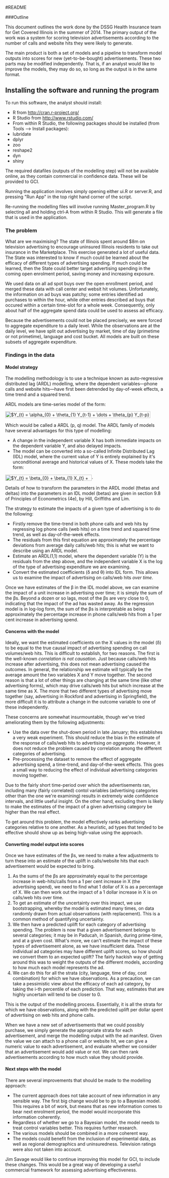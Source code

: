 #README


###Outline

This document outlines the work done by the DSSG Health Insurance team for Get Covered Illinois in the summer of 2014. The primary output of the work was a system for scoring television advertisements according to the number of calls and website hits they were likely to generate. 

The main product is both a set of models and a pipeline to transform model outputs into scores for new (yet-to-be-bought) advertisements. These two parts may be modified independently. That is, if an analyst would like to improve the models, they may do so, so long as the output is in the same format. 


## Installing the software and running the program

To run this software, the analyst should install:

- R from http://cran.r-project.org/
- R Studio from http://www.rstudio.com/
- From within R Studio, the following packages should be installed (from Tools --> Install packages):
 - lubridate
 - dplyr
 - zoo
 - reshape2
 - dyn
 - shiny

The required datafiles (outputs of the modelling step) will not be available online, as they contain commercial in confidence data. These  will be provided to GCI. 

Running the application involves simply opening either ui.R or server.R, and pressing "Run App" in the top right hand corner of the script. 

Re-running the modelling files will involve running Master_program.R by selecting all and holding ctrl-A from within R Studio. This will generate a file that is used in the application. 

### The problem

What are we maximising? The state of Illinois spent around $8m on television advertising to encourage uninsured Illinois residents to take out insurance in the Marketplace. This exercise generated a lot of useful data. The State was interested to know if much could be learned about the efficacy of different types of advertising spending. If much could be learned, then the State could better target advertising spending in the coming open enrolment period, saving money and increasing exposure. 

We used data on all ad spot buys over the open enrollment period, and merged these data with call center and websit hit volumes. Unfortunately, the information on ad buys was patchy; some entries identified ad purchases to within the hour, while other entries described ad buys that occured within a certain time-slot for a whole week. Consequently, only about half of the aggregate spend data could be used to assess ad efficacy. 

Because the advertisements could not be placed precisely, we were forced to aggregate expenditure to a daily level. While the observations are at the daily level, we have split out advertising by market, time of day (primetime or not primetime), language and cost bucket. All models are built on these subsets of aggregate expenditure. 


### Findings in the data

#### Model strategy

The modelling methodology is to use a technique known as auto-regressive distributed lag (ARDL) modelling, where the dependent variables&mdash;phone calls and website hits&mdash;have first been detrended by day-of-week effects, a time trend and a squared trend. 

ARDL models are time-series model of the form:

<img src="http://www.sciweavers.org/tex2img.php?eq=%24Y_%7Bt%7D%20%3D%20%5Calpha_%7B0%7D%20%2B%20%5Ctheta_%7B1%7D%20Y_%7Bt-1%7D%20%2B%20%5Cdots%20%2B%20%5Ctheta_%7Bp%7D%20Y_%7Bt-p%7D%20%2B%20%5Cdelta_%7B0%7D%20X_%7Bt%7D%20%2B%20%5Cdots%20%2B%20%5Cdelta_%7Bq%7D%20X_%7Bt-q%7D%20%2B%20%5Cepsilon_%7Bt%7D%24&bc=White&fc=Black&im=jpg&fs=12&ff=arev&edit=0" align="center" border="0" alt="$Y_{t} = \alpha_{0} + \theta_{1} Y_{t-1} + \dots + \theta_{p} Y_{t-p} + \delta_{0} X_{t} + \dots + \delta_{q} X_{t-q} + \epsilon_{t}$" width="460" height="21" />

Which would be called a ARDL (p, q) model. The ARDL family of models have several advantages for this type of modelling: 
- A change in the independent variable X has both immediate impacts on the dependent variable Y, and also delayed impacts. 
- The model can be converted into a so-called Infinite Distributed Lag (IDL) model, where the current value of Y is entirely explained by it's unconditional average and historical values of X. These models take the form:
 
<img src="http://www.sciweavers.org/tex2img.php?eq=%24Y_%7Bt%7D%20%3D%20%5Cbeta_%7B0%7D%20%2B%20%5Cbeta_%7B1%7D%20X_%7Bt%7D%20%2B%20%5Cbeta_%7B2%7D%20X_%7Bt-1%7D%20%2B%20%5Cdots%20%2B%20%5Cnu_%7Bt%7D%24&bc=White&fc=Black&im=jpg&fs=12&ff=arev&edit=0" align="center" border="0" alt="$Y_{t} = \beta_{0} + \beta_{1} X_{t} + \beta_{2} X_{t-1} + \dots + \nu_{t}$" width="274" height="19" />.

Details of how to transform the parameters in the ARDL model (thetas and deltas) into the parameters in an IDL model (betas) are given in section 9.8 of Principles of Econometrics (4e), by Hill, Griffiths and Lim. 

The strategy to estimate the impacts of a given type of advertising is to do the following: 

- Firstly remove the time-trend in both phone calls and web hits by regressing log phone calls (web hits) on a time trend and squared time trend, as well as day-of-the-week effects. 
- The residuals from this first equation are approximately the percentage deviations from average daily calls/web hits; this is what we want to describe using an ARDL model. 
- Estimate an ARDL(1,1) model, where the dependent variable (Y) is the residuals from the step above, and the independent variable X is the log of the type of advertising expenditure we are examining. 
- Convert the estimated coefficients (δ and θ) into IDL form. This allows us to examine the impact of advertising on calls/web hits *over time*. 

Once we have estimates of the β in the IDL model above, we can examine the impact of a unit increase in advertising over time; it is simply the sum of the βs. Beyond a dozen or so lags, most of the βs are very close to 0, indicating that the impact of the ad has wasted away. As the regression model is in log-log form, the sum of the βs is interpretable as being approximately the percentage increase in phone calls/web hits from a 1 per cent increase in advertising spend. 

#### Concerns with the model

Ideally, we want the estimated coefficients on the X values in the model (δ) to be equal to the true causal impact of advertising spending on call volumes/web hits. This is difficult to establish, for two reasons. The first is the well-known *correlation is not causation*. Just because calls/web hits increase after advertising, this does not mean advertising caused the outcomes. In general, the relationship we estimate will typically be the average amount the two variables X and Y move together. The second reason is that a lot of other things are changing at the same time (like other advertising forms), which may drive calls/web hits but which increase at the same time as X. The more that two different types of advertising move together (say, advertising in Rockford and advertising in Springfield), the more difficult it is to attribute a change in the outcome variable to one of these independently. 

These concerns are somewhat insurmountable, though we've tried ameliorating them by the following adjustments: 
- Use the data over the shut-down period in late January; this establishes a very weak experiment. This should reduce the bias in the estimate of the response of calls/web hits to advertising *on aggregate*. However, it does not reduce the problem caused by correlation among the different categories of advertising.
- Pre-processing the dataset to remove the effect of aggregate advertising spend, a time-trend, and day-of-the-week effects. This goes a small way to reducing the effect of individual advertising categories moving together. 

Due to the fairly short time-period over which the advertisements ran, including many (fairly correlated) contol variables (advertising categories other than the one we're examining) results in extremely wide confidence intervals, and little useful insight. On the other hand, excluding them is likely to make the estimates of the impact of a given advertising category be higher than the real effect. 

To get around this problem, the model effectively ranks advertising categories relative to one another. As a heuristic, ad types that tended to be effective should show up as being high-value using the approach. 

#### Converting model output into scores

Once we have estimates of the βs, we need to make a few adjustments to turn these into an estimate of the uplift in calls/website hits that each advertisement would be expected to bring. 

1. As the sums of the βs are approximately equal to the percentage increase in web-hits/calls from a 1 per cent increase in X (the advertising spend), we need to find what 1 dollar of X is as a percentage of X. We can then work out the impact of a 1 dollar increase in X is on calls/web hits over time. 
2. To get an estimate of the uncertainty over this impact, we use bootstrapping, whereby the model is estimated many times, on data randomly drawn from actual observations (with replacement). This is a common method of quantifying uncertainty. 
3. We then have a predicted uplift for each category of advertising spending. The problem is now that a given advertisement belongs to several categories; it may be in Paducah, in Spanish, during prime-time, and at a given cost. What's more, we can't estimate the impact of these types of advertisement alone, as we have insufficient data. These individual ad categories may have different uplift scores, so how should we convert them to an expected uplift? The fairly hackish way of getting around this was to weight the outputs of the different models, according to how much each model represents the ad. 
4. We can do this for all the strata (city, language, time of day, cost combination) for which we have observations. As a precaution, we can take a pessimistic view about the efficacy of each ad category, by taking the i-th percentile of each prediction. That way, estimates that are highly uncertain will tend to be closer to 0. 

This is the output of the modelling process. Essentially, it is all the strata for which we have observations, along with the predicted uplift per dollar spent of advertising on web hits and phone calls. 

When we have a new set of advertisements that we could possibly purchase, we simply generate the appropriate strata for each advertisement, and merge the modelling output with the ad manifest. Given the value we can attach to a phone call or website hit, we can give a numeric value to each advertisement, and evaluate whether we consider that an advertisement would add value or not. We can then rank advertisements according to how much value they should provide. 


#### Next steps with the model

There are several improvements that should be made to the modelling approach: 

- The current approach does not take account of new information in any sensible way. The first big change would be to go to a Bayesian model. This requires a bit of work, but means that as new information comes to bear next enrolment period, the model would incorporate this information coherently. 
- Regardless of whether we go to a Bayesian model, the model needs to treat control variables better. This requires further research. 
- The various models should be combined in a more coherent way.
- The models could benefit from the inclusion of experimental data, as well as regional demographics and uninsuredness. Television ratings were also not taken into account. 

Jim Savage would like to continue improving this model for GCI, to include these changes. This would be a great way of developing a useful commercial framework for assessing advertising effectiveness. 



